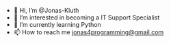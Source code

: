 - 👋 Hi, I’m @Jonas-Kluth
- 👀 I’m interested in becoming a IT Support Specialist
- 🌱 I’m currently learning Python
- 📫 How to reach me jonas4programming@gmail.com


<!---
Jonas-Kluth/Jonas-Kluth is a ✨ special ✨ repository because its `README.md` (this file) appears on your GitHub profile.
You can click the Preview link to take a look at your changes.
--->
